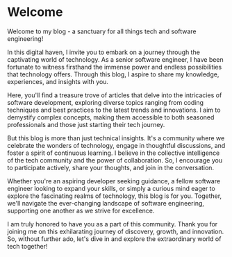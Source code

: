 # Welcome


Welcome to my blog - a sanctuary for all things tech and software engineering!

In this digital haven, I invite you to embark on a journey through the captivating world of technology. As a senior software engineer, I have been fortunate to witness firsthand the immense power and endless possibilities that technology offers. Through this blog, I aspire to share my knowledge, experiences, and insights with you.

Here, you'll find a treasure trove of articles that delve into the intricacies of software development, exploring diverse topics ranging from coding techniques and best practices to the latest trends and innovations. I aim to demystify complex concepts, making them accessible to both seasoned professionals and those just starting their tech journey.

But this blog is more than just technical insights. It's a community where we celebrate the wonders of technology, engage in thoughtful discussions, and foster a spirit of continuous learning. I believe in the collective intelligence of the tech community and the power of collaboration. So, I encourage you to participate actively, share your thoughts, and join in the conversation.

Whether you're an aspiring developer seeking guidance, a fellow software engineer looking to expand your skills, or simply a curious mind eager to explore the fascinating realms of technology, this blog is for you. Together, we'll navigate the ever-changing landscape of software engineering, supporting one another as we strive for excellence.

I am truly honored to have you as a part of this community. Thank you for joining me on this exhilarating journey of discovery, growth, and innovation. So, without further ado, let's dive in and explore the extraordinary world of tech together!